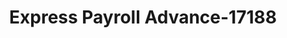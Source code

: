 ---
f_zip-code: 43130
f_state-code: OH
title: Express Payroll Advance-17188
f_phone: 740-681-9001
f_city-only: Lancaster
f_address: 722 North Memorial Drive Lancaster
f_location-unique-id: '17188'
slug: express-payroll-advance-17188
updated-on: '2024-05-30T13:46:58.046Z'
created-on: '2024-05-30T13:36:59.803Z'
published-on: '2024-05-30T13:54:32.469Z'
f_city-state: cms/city/lancaster-oh.md
f_company: cms/company/express-payroll-advance.md
f_state: cms/state/ohio.md
layout: '[payday-loan].html'
tags: payday-loan
---